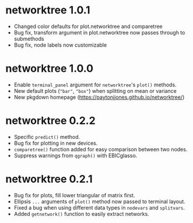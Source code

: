 # networktree 1.0.1

* Changed color defaults for plot.networktree and comparetree 
* Bug fix, transform argument in plot.networktree now passes through to submethods
* Bug fix, node labels now customizable

# networktree 1.0.0

* Enable `terminal_panel` argument for `networktree`'s `plot()` methods.
* New default plots (`"bar"`, `"box"`) when splitting on mean or variance
* New pkgdown homepage (https://paytonjjones.github.io/networktree/)

# networktree 0.2.2

* Specific `predict()` method.
* Bug fix for plotting in new devices.
* `comparetree()` function added for easy comparison between two nodes.
* Suppress warnings from `qgraph()` with EBICglasso.

# networktree 0.2.1

* Bug fix for plots, fill lower triangular of matrix first.
* Ellipsis `...` arguments of `plot()` method now passed to terminal layout.
* Fixed a bug when using different data types in `nodevars` and `splitvars`.
* Added `getnetwork()` function to easily extract networks.

 
